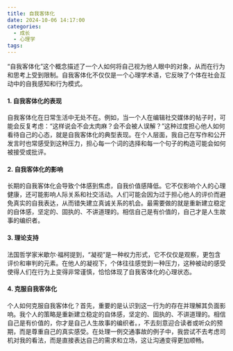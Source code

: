 ```yaml
---
title: 自我客体化
date: 2024-10-06 14:17:00
categories:
  - 成长
  - 心理学
tags:
---
```

“自我客体化”这个概念描述了一个人如何将自己视为他人眼中的对象，从而在行为和思考上受到限制。自我客体化不仅仅是一个心理学术语，它反映了个体在社会互动中的自我感知和行为模式。
#### 1. 自我客体化的表现
自我客体化在日常生活中无处不在。例如，当一个人在编辑社交媒体的帖子时，可能会反复考虑：“这样说会不会太肉麻？会不会被人误解？”这种过度担心他人如何看待自己的心态，就是自我客体化的典型表现。在个人层面，我自己在写作和公开发言时也常感受到这种压力，担心每一个词的选择和每一个句子的构造可能会如何被接受或批评。
#### 2. 自我客体化的影响
长期的自我客体化会导致个体感到焦虑，自我价值感降低。它不仅影响个人的心理健康，还可能影响人际关系和社交活动。人们可能会因为过于担心他人的评价而避免真实的自我表达，从而错失建立真诚关系的机会。最需要做的就是重新建立稳定的自体感，坚定的、固执的、不讲道理的。相信自己是有价值的，自己才是人生故事的编织者。
#### 3. 理论支持
法国哲学家米歇尔·福柯提到，“凝视”是一种权力形式，它不仅仅是观察，更包含评价和审判的元素。在他人的凝视下，个体往往感觉到一种压力，这种被动的感受使得人们在行为上变得非常谨慎，恰恰体现了自我客体化的心理状态。
#### 4. 克服自我客体化
个人如何克服自我客体化？首先，重要的是认识到这一行为的存在并理解其负面影响。我个人的策略是重新建立稳定的自体感，坚定的、固执的、不讲道理的。相信自己是有价值的，你才是自己人生故事的编织者。，不去刻意迎合读者或听众的预期，而是尊重自己的真实感受。在处理一例交通事故的例子中，我尝试不去考虑司机对我的看法，而是直接表达自己的需求和立场，这让沟通变得更加顺畅。